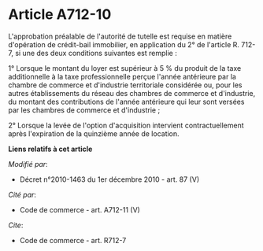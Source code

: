 # Article A712-10

L'approbation préalable de l'autorité de tutelle est requise en matière d'opération de crédit-bail immobilier, en application
du 2° de l'article R. 712-7, si une des deux conditions suivantes est remplie : 

1° Lorsque le montant du loyer est supérieur à 5 % du produit de la taxe additionnelle à la taxe professionnelle perçue
l'année antérieure par la      chambre de commerce et d'industrie territoriale considérée ou, pour les autres établissements
du réseau des chambres de commerce et d'industrie, du montant des contributions de l'année antérieure qui leur sont versées
par les chambres de commerce et d'industrie ; 

2° Lorsque la levée de l'option d'acquisition intervient contractuellement après l'expiration de la quinzième année de
location.

**Liens relatifs à cet article**

_Modifié par_:

  - Décret n°2010-1463 du 1er décembre 2010 - art. 87 (V)

_Cité par_:

  - Code de commerce - art. A712-11 (V)

_Cite_:

  - Code de commerce - art. R712-7
